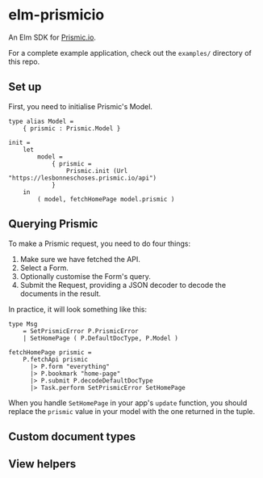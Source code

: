 
# elm-prismicio

An Elm SDK for [Prismic.io](https://prismic.io).

For a complete example application, check out the `examples/` directory of this
repo.

## Set up

First, you need to initialise Prismic's Model.

    type alias Model =
        { prismic : Prismic.Model }

    init =
        let
            model =
                { prismic =
                    Prismic.init (Url "https://lesbonneschoses.prismic.io/api")
                }
        in
            ( model, fetchHomePage model.prismic )


## Querying Prismic

To make a Prismic request, you need to do four things:

1. Make sure we have fetched the API.
2. Select a Form.
3. Optionally customise the Form's query.
4. Submit the Request, providing a JSON decoder to decode the documents in the
   result.

In practice, it will look something like this:

    type Msg
        = SetPrismicError P.PrismicError
        | SetHomePage ( P.DefaultDocType, P.Model )

    fetchHomePage prismic =
        P.fetchApi prismic
          |> P.form "everything"
          |> P.bookmark "home-page"
          |> P.submit P.decodeDefaultDocType
          |> Task.perform SetPrismicError SetHomePage


When you handle `SetHomePage` in your app's `update` function, you should
replace the `prismic` value in your model with the one returned in the tuple.

## Custom document types

## View helpers
